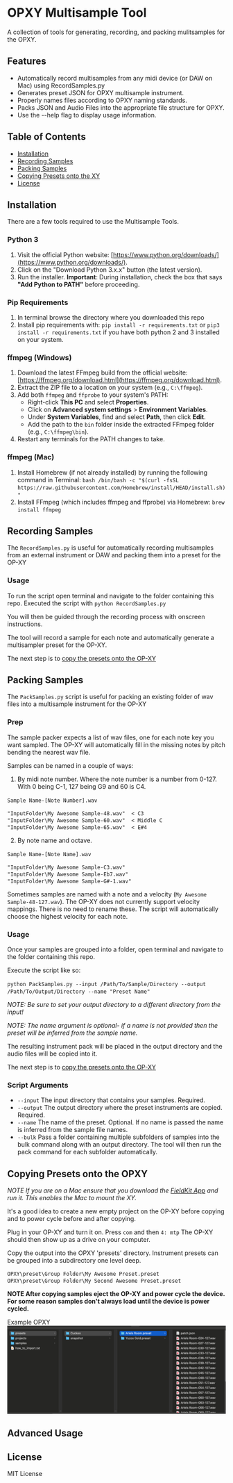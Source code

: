 # OPXY Multisample Tool

A collection of tools for generating, recording, and packing mulitsamples for the OPXY.

## Features

- Automatically record multisamples from any midi device (or DAW on Mac) using RecordSamples.py
- Generates preset JSON for OPXY multisample instrument.
- Properly names files according to OPXY naming standards.
- Packs JSON and Audio Files into the appropriate file structure for OPXY.
- Use the --help flag to display usage information.

## Table of Contents

- [Installation](#installation)
- [Recording Samples](#recording-samples)
- [Packing Samples](#packing-samples)
- [Copying Presets onto the XY](#copying-presets-onto-the-opxy)
- [License](#license)

## Installation

There are a few tools required to use the Multisample Tools.

### Python 3 

1. Visit the official Python website: [https://www.python.org/downloads/](https://www.python.org/downloads/).
2. Click on the "Download Python 3.x.x" button (the latest version).
3. Run the installer. **Important**: During installation, check the box that says **"Add Python to PATH"** before proceeding.

### Pip Requirements
1. In terminal browse the directory where you downloaded this repo
2. Install pip requirements with: `pip install -r requirements.txt` or `pip3 install -r requirements.txt` if you have both python 2 and 3 installed on your system.

### ffmpeg (Windows)

1. Download the latest FFmpeg build from the official website: [https://ffmpeg.org/download.html](https://ffmpeg.org/download.html).
2. Extract the ZIP file to a location on your system (e.g., `C:\ffmpeg`).
3. Add both `ffmpeg` and `ffprobe` to your system's PATH:
   - Right-click **This PC** and select **Properties**.
   - Click on **Advanced system settings** > **Environment Variables**.
   - Under **System Variables**, find and select **Path**, then click **Edit**.
   - Add the path to the `bin` folder inside the extracted FFmpeg folder (e.g., `C:\ffmpeg\bin`).
4. Restart any terminals for the PATH changes to take.

### ffmpeg (Mac)

1. Install Homebrew (if not already installed) by running the following command in Terminal:
   `bash /bin/bash -c "$(curl -fsSL https://raw.githubusercontent.com/Homebrew/install/HEAD/install.sh)"`
2. Install FFmpeg (which includes ffmpeg and ffprobe) via Homebrew:
    `brew install ffmpeg`


## Recording Samples

The `RecordSamples.py` is useful for automatically recording multisamples from an external instrument or DAW and packing them into a preset for the OP-XY

### Usage

To run the script open terminal and navigate to the folder containing this repo. Executed the script with `python RecordSamples.py`

You will then be guided through the recording process with onscreen instructions.

The tool will record a sample for each note and automatically generate a multisampler preset for the OP-XY.

The next step is to [copy the presets onto the OP-XY](#copying-presets-onto-the-opxy)

## Packing Samples

The `PackSamples.py` script is useful for packing an existing folder of wav files into a multisample instrument for the OP-XY

### Prep

The sample packer expects a list of wav files, one for each note key you want sampled. The OP-XY will automatically fill in the missing notes by pitch bending the nearest wav file.

Samples can be named in a couple of ways:

1. By midi note number. Where the note number is a number from 0-127. With 0 being C-1, 127 being G9 and 60 is C4.

`Sample Name-[Note Number].wav`
```
"InputFolder\My Awesome Sample-48.wav"  < C3
"InputFolder\My Awesome Sample-60.wav"  < Middle C
"InputFolder\My Awesome Sample-65.wav"  < E#4
```

2. By note name and octave.

`Sample Name-[Note Name].wav`
```
"InputFolder\My Awesome Sample-C3.wav"
"InputFolder\My Awesome Sample-Eb7.wav"
"InputFolder\My Awesome Sample-G#-1.wav"
```

Sometimes samples are named with a note and a velocity (`My Awesome Sample-48-127.wav`).
The OP-XY does not currently support velocity mappings.
There is no need to rename these. The script will automatically choose the highest velocity for each note.

### Usage

Once your samples are grouped into a folder, open terminal and navigate to the folder containing this repo. 

Execute the script like so:

`python PackSamples.py --input /Path/To/Sample/Directory --output /Path/To/Output/Directory --name "Preset Name"`

_NOTE: Be sure to set your output directory to a different directory from the input!_

_NOTE: The name argument is optional- if a name is not provided then the preset will be inferred from the sample name._

The resulting instrument pack will be placed in the output directory and the audio files will be copied into it.

The next step is to [copy the presets onto the OP-XY](#copying-presets-onto-the-opxy)

### Script Arguments

- `--input` The input directory that contains your samples. Required.
- `--output` The output directory where the preset instruments are copied. Required.
- `--name` The name of the preset. Optional. If no name is passed the name is inferred from the sample file names.
- `--bulk` Pass a folder containing multiple subfolders of samples into the bulk command along with an output directory.
The tool will then run the pack command for each subfolder automatically.

## Copying Presets onto the OPXY

_NOTE If you are on a Mac ensure that you download the [FieldKit App](https://teenage.engineering/guides/fieldkit) and run it. This enables the Mac to mount the XY._

It's a good idea to create a new empty project on the OP-XY before copying and to power cycle before and after copying.

Plug in your OP-XY and turn it on. Press `com` and then `4: mtp`
The OP-XY should then show up as a drive on your computer.

Copy the output into the OPXY 'presets' directory.
Instrument presets can be grouped into a subdirectory one level deep.

```
OPXY\preset\Group Folder\My Awesome Preset.preset
OPXY\preset\Group Folder\My Second Awesome Preset.preset
```

**NOTE After copying samples eject the OP-XY and power cycle the device. For some reason samples don't always load until the device is power cycled.**

Example OPXY
![Output Example](imgs/output.png)

## Advanced Usage



## License

MIT License